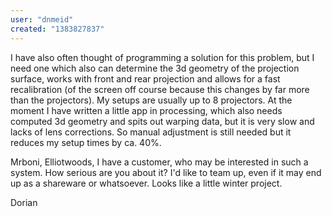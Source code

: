 ```yaml
---
user: "dnmeid"
created: "1383827837"
---
```


I have also often thought of programming a solution for this problem, but I need one which also can determine the 3d geometry of the projection surface, works with front and rear projection and allows for a fast recalibration (of the screen off course because this changes by far more than the projectors). My setups are usually up to 8 projectors. At the moment I have written a little app in processing, which also needs computed 3d geometry and spits out warping data, but it is very slow and lacks of lens corrections. So manual adjustment is still needed but it reduces my setup times by ca. 40%.

Mrboni, Elliotwoods, I have a customer, who may be interested in such a system. How serious are you about it? I'd like to team up, even if it may end up as a shareware or whatsoever. Looks like a little winter project.

Dorian
